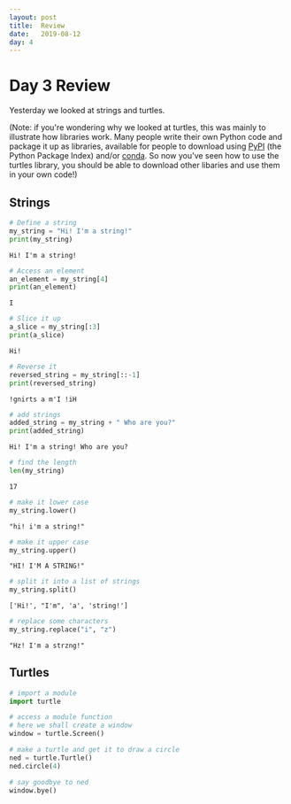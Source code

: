 ```yaml
---
layout: post
title:  Review
date:   2019-08-12
day: 4
---
```



# Day 3 Review

Yesterday we looked at strings and turtles.

(Note: if you're wondering why we looked at turtles, this was mainly to illustrate how libraries work. Many people write their own Python code and package it up as libraries, available for people to download using [PyPI](https://pypi.org) (the Python Package Index) and/or [conda](https://conda.io/en/latest/). So now you've seen how to use the turtles library, you should be able to download other libaries and use them in your own code!)

## Strings


```python
# Define a string
my_string = "Hi! I'm a string!"
print(my_string)
```

    Hi! I'm a string!



```python
# Access an element
an_element = my_string[4]
print(an_element)
```

    I



```python
# Slice it up 
a_slice = my_string[:3]
print(a_slice)
```

    Hi!



```python
# Reverse it
reversed_string = my_string[::-1]
print(reversed_string)
```

    !gnirts a m'I !iH



```python
# add strings 
added_string = my_string + " Who are you?"
print(added_string)
```

    Hi! I'm a string! Who are you?



```python
# find the length
len(my_string)
```




    17




```python
# make it lower case
my_string.lower()
```




    "hi! i'm a string!"




```python
# make it upper case
my_string.upper()
```




    "HI! I'M A STRING!"




```python
# split it into a list of strings
my_string.split()
```




    ['Hi!', "I'm", 'a', 'string!']




```python
# replace some characters 
my_string.replace("i", "z")
```




    "Hz! I'm a strzng!"



## Turtles


```python
# import a module 
import turtle
```


```python
# access a module function 
# here we shall create a window 
window = turtle.Screen()
```


```python
# make a turtle and get it to draw a circle
ned = turtle.Turtle()
ned.circle(4)
```


```python
# say goodbye to ned
window.bye()
```


```python

```
